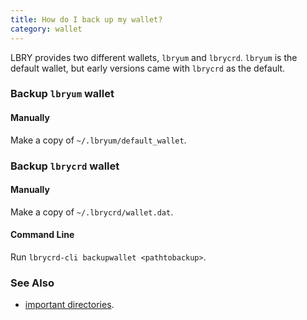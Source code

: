 ```yaml
---
title: How do I back up my wallet?
category: wallet
---
```


LBRY provides two different wallets, `lbryum` and `lbrycrd`. `lbryum` is the default wallet, but early versions came with `lbrycrd` as the default.

### Backup `lbryum` wallet

#### Manually

Make a copy of `~/.lbryum/default_wallet`.

### Backup `lbrycrd` wallet

#### Manually

Make a copy of `~/.lbrycrd/wallet.dat`.

#### Command Line

Run `lbrycrd-cli backupwallet <pathtobackup>`.

### See Also

- [important directories](https://lbry.io/faq/lbry-directories).
